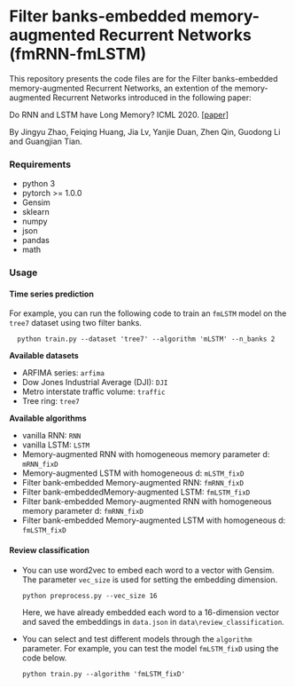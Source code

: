 # Filter banks-embedded memory-augmented Recurrent Networks (fmRNN-fmLSTM)

This repository presents the code files are for the Filter banks-embedded memory-augmented Recurrent Networks, an extention of the memory-augmented Recurrent Networks introduced in the following paper:

Do RNN and LSTM have Long Memory? ICML 2020. [[paper]](https://proceedings.icml.cc/static/paper_files/icml/2020/956-Paper.pdf)

By Jingyu Zhao, Feiqing Huang, Jia Lv, Yanjie Duan, Zhen Qin, Guodong Li and Guangjian Tian.

### Requirements

- python 3
- pytorch >= 1.0.0
- Gensim
- sklearn
- numpy
- json
- pandas
- math

### Usage

#### Time series prediction

  For example, you can run the following code to train an `fmLSTM` model on the `tree7` dataset using two filter banks.

```
  python train.py --dataset 'tree7' --algorithm 'mLSTM' --n_banks 2
```

**Available datasets**

- ARFIMA series: `arfima`
- Dow Jones Industrial Average (DJI): `DJI`
- Metro interstate traffic volume: `traffic`
- Tree ring: `tree7`

**Available algorithms**

- vanilla RNN: `RNN`
- vanilla LSTM: `LSTM`
- Memory-augmented RNN with homogeneous memory parameter d: `mRNN_fixD`
- Memory-augmented LSTM with homogeneous d: `mLSTM_fixD`
- Filter bank-embedded Memory-augmented RNN: `fmRNN_fixD`
- Filter bank-embeddedMemory-augmented LSTM: `fmLSTM_fixD`
- Filter bank-embedded Memory-augmented RNN with homogeneous memory parameter d: `fmRNN_fixD`
- Filter bank-embedded Memory-augmented LSTM with homogeneous d: `fmLSTM_fixD`

#### Review classification

- You can use word2vec to embed each word to a vector with Gensim. The parameter `vec_size` is used for setting the embedding dimension.

  ```
  python preprocess.py --vec_size 16
  ```

  Here, we have already embedded each word to a 16-dimension vector and saved the embeddings in `data.json` in `data\review_classification`. 

- You can select and test different models through the `algorithm` parameter. For example, you can test the model `fmLSTM_fixD` using the code below.

  ```
  python train.py --algorithm 'fmLSTM_fixD'
  ```
